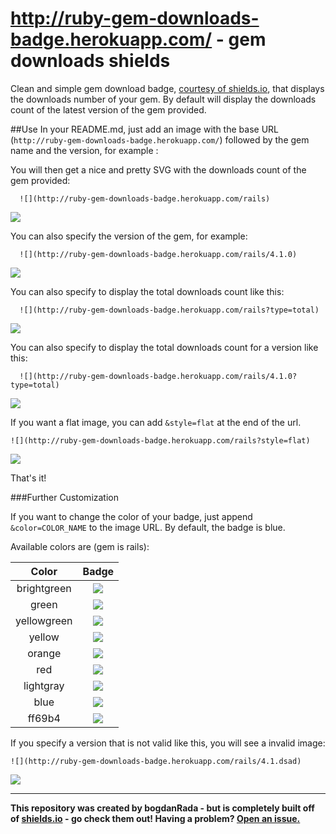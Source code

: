 http://ruby-gem-downloads-badge.herokuapp.com/ - gem downloads shields
=============
Clean and simple gem download badge, [courtesy of shields.io](http://github.com/badges/shields), that displays the downloads number of your gem.
By default will display the downloads count of the latest version of the gem provided. 

##Use
In your README.md, just add an image with the base URL (`http://ruby-gem-downloads-badge.herokuapp.com/`) followed by the  gem name and the version, for example :
 
You will then get a nice and pretty SVG with the downloads count of the gem  provided:

```
  ![](http://ruby-gem-downloads-badge.herokuapp.com/rails)
```
 ![](https://ruby-gem-downloads-badge.herokuapp.com/rails)

You can also specify  the version of the gem, for example: 
```
  ![](http://ruby-gem-downloads-badge.herokuapp.com/rails/4.1.0)
```
![](http://ruby-gem-downloads-badge.herokuapp.com/rails/4.1.0)

You can also specify to display the total downloads count like this:

```
  ![](http://ruby-gem-downloads-badge.herokuapp.com/rails?type=total)
```

 ![](http://ruby-gem-downloads-badge.herokuapp.com/rails?type=total)

You can also specify to display the total downloads count for a version like this:
```
  ![](http://ruby-gem-downloads-badge.herokuapp.com/rails/4.1.0?type=total)
```

 ![](http://ruby-gem-downloads-badge.herokuapp.com/rails/4.1.0?type=total)



If you want a flat image, you can add `&style=flat` at the end of the url.

```
![](http://ruby-gem-downloads-badge.herokuapp.com/rails?style=flat)
```

![](http://ruby-gem-downloads-badge.herokuapp.com/rails?style=flat)

That's it!

###Further Customization

If you want to change the color of your badge, just append `&color=COLOR_NAME` to the image URL.  By default, the badge is blue.

Available colors are (gem is rails):

| Color         | Badge                                                                           |
|:-------------:|:-------------------------------------------------------------------------------:|
| brightgreen   | ![](http://ruby-gem-downloads-badge.herokuapp.com/rails?color=brightgreen&style=flat) |
| green         | ![](http://ruby-gem-downloads-badge.herokuapp.com/rails?color=green&style=flat)       |
| yellowgreen   | ![](http://ruby-gem-downloads-badge.herokuapp.com/rails?color=yellowgreen&style=flat) |
| yellow        | ![](http://ruby-gem-downloads-badge.herokuapp.com/rails?color=yellow&style=flat)      |
| orange        | ![](http://ruby-gem-downloads-badge.herokuapp.com/rails?color=orange&style=flat)      |
| red           | ![](http://ruby-gem-downloads-badge.herokuapp.com/rails?color=red&style=flat)         |
| lightgray     | ![](http://ruby-gem-downloads-badge.herokuapp.com/rails?color=lightgray&style=flat)   |
| blue          | ![](http://ruby-gem-downloads-badge.herokuapp.com/rails?color=blue&style=flat)        |
| ff69b4        | ![](http://ruby-gem-downloads-badge.herokuapp.com/rails?color=ff69b4&style=flat)      |


If you specify a version that is not valid like this, you will see a invalid image: 

```
![](http://ruby-gem-downloads-badge.herokuapp.com/rails/4.1.dsad)
```
 
 ![](http://ruby-gem-downloads-badge.herokuapp.com/rails/4.1.dsad)

------

**This repository was created by bogdanRada - but is completely built off of [shields.io](http://github.com/badges/shields) - go check them out!  Having a problem?  [Open an issue.](http://github.com/bogdanRada/gem-downloads-badge/issues)**
